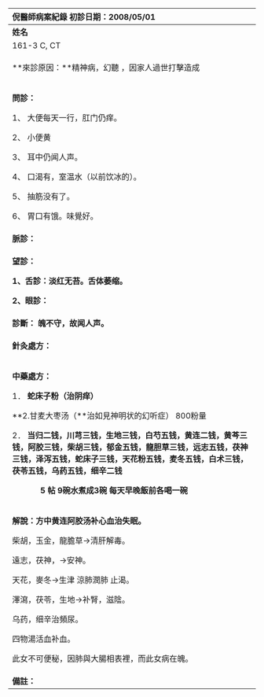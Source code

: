 ﻿|**倪醫師病案紀錄**     初診日期：2008/05/01|
| :- |
|**姓名**|**性別：**|**年齡及體型**|**來診日期：**|
|161-3 C, CT|女|60|2008/5/14|
|<p>**來診原因：**精神病，幻聽 ，因家人過世打擊造成</p><p></p>|
|<p>**問診：**</p><p>1、 大便每天一行，肛门仍痒。</p><p>2、 小便黄</p><p>3、 耳中仍闻人声。</p><p>4、 口渴有，室温水（以前饮冰的）。</p><p>5、 抽筋没有了。</p><p>6、 胃口有饿。味覺好。</p>|
|**脈診：**|
|<p>**望診：**</p><p>**1、舌診：淡红无苔。舌体萎缩。**</p><p>**2、眼診：**</p>|
|**診斷： 魄不守，故闻人声。**|
|<p>**針灸處方：** </p><p></p>|
|<p>**中藥處方：** </p><p>1． **蛇床子粉（治阴痒）**</p><p>**2.甘麦大枣汤（**治如見神明状的幻听症） 800粉量</p><p>2． **当归二钱，川芎三钱，生地三钱，白芍五钱，黄连二钱，黄芩三钱，阿胶三钱，柴胡三钱，郁金五钱，龍胆草三钱，远志五钱，茯神三钱，泽泻五钱，蛇床子三钱，天花粉五钱，麦冬五钱，白术三钱，茯苓五钱，乌药五钱，细辛二钱**</p><p>`       `**5 帖   9碗水煮成3碗   每天早晚飯前各喝一碗**</p>|
|<p>**解說：方中黄连阿胶汤补心血治失眠。**</p><p>柴胡，玉金，龍膽草→清肝解毒。</p><p>遠志，茯神，→安神。</p><p>天花，麥冬→生津 涼肺潤肺 止渴。</p><p>澤瀉，茯苓，生地→补腎，滋陰。</p><p>乌药，细辛治頻尿。</p><p>四物湯活血补血。</p><p>此女不可便秘，因肺與大腸相表裡，而此女病在魄。</p><p></p>|
|**備註：**|

